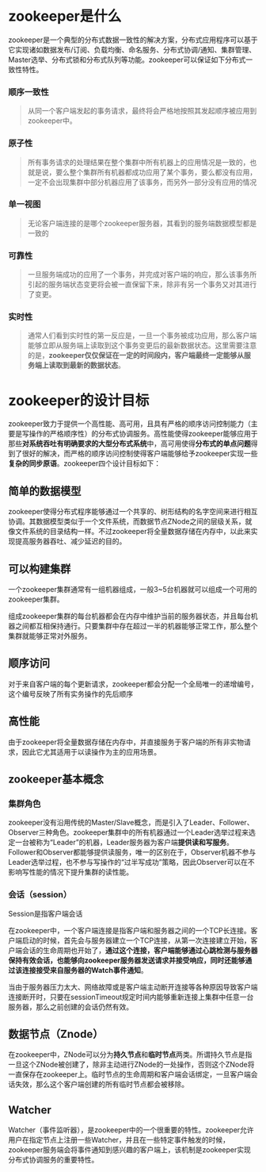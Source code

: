 # zookeeper是什么

zookeeper是一个典型的分布式数据一致性的解决方案，分布式应用程序可以基于它实现诸如数据发布/订阅、负载均衡、命名服务、分布式协调/通知、集群管理、Master选举、分布式锁和分布式队列等功能。zookeeper可以保证如下分布式一致性特性。

### 顺序一致性

> 从同一个客户端发起的事务请求，最终将会严格地按照其发起顺序被应用到zookeeper中。

### 原子性

> 所有事务请求的处理结果在整个集群中所有机器上的应用情况是一致的，也就是说，要么整个集群所有机器都成功应用了某个事务，要么都没有应用，一定不会出现集群中部分机器应用了该事务，而另外一部分没有应用的情况

### 单一视图

> 无论客户端连接的是哪个zookeeper服务器，其看到的服务端数据模型都是一致的

### 可靠性

> 一旦服务端成功的应用了一个事务，并完成对客户端的响应，那么该事务所引起的服务端状态变更将会被一直保留下来，除非有另一个事务又对其进行了变更。

### 实时性

> 通常人们看到实时性的第一反应是，一旦一个事务被成功应用，那么客户端能够立即从服务端上读取到这个事务变更后的最新数据状态。这里需要注意的是，**zookeeper仅仅保证在一定的时间段内，客户端最终一定能够从服务端上读取到最新的数据状态**。

# zookeeper的设计目标

zookeeper致力于提供一个高性能、高可用，且具有严格的顺序访问控制能力（主要是写操作的严格顺序性）的分布式协调服务。高性能使得zookeeper能够应用于那些**对系统吞吐有明确要求的大型分布式系统**中，高可用使得**分布式的单点问题**得到了很好的解决，而严格的顺序访问控制使得客户端能够给予zookeeper实现一些**复杂的同步原语**。zookeeper四个设计目标如下：

## 简单的数据模型

zookeeper使得分布式程序能够通过一个共享的、树形结构的名字空间来进行相互协调。其数据模型类似于一个文件系统，而数据节点ZNode之间的层级关系，就像文件系统的目录结构一样。不过zookeeper将全量数据存储在内存中，以此来实现提高服务器吞吐、减少延迟的目的。

## 可以构建集群

一个zookeeper集群通常有一组机器组成，一般3~5台机器就可以组成一个可用的zookeeper集群。

组成zookeeper集群的每台机器都会在内存中维护当前的服务器状态，并且每台机器之间都互相保持通行。只要集群中存在超过一半的机器能够正常工作，那么整个集群就能够正常对外服务。

## 顺序访问

对于来自客户端的每个更新请求，zookeeper都会分配一个全局唯一的递增编号，这个编号反映了所有实务操作的先后顺序

## 高性能

由于zookeeper将全量数据存储在内存中，并直接服务于客户端的所有非实物请求，因此它尤其适用于以读操作为主的应用场景。

## zookeeper基本概念

### 集群角色

zookeeper没有沿用传统的Master/Slave概念，而是引入了Leader、Follower、Observer三种角色。zookeeper集群中的所有机器通过一个Leader选举过程来选定一台被称为“Leader”的机器，Leader服务器为客户端**提供读和写服务**。Follower和Observer都能够提供读服务，唯一的区别在于，Observer机器不参与Leader选举过程，也不参与写操作的“过半写成功”策略，因此Observer可以在不影响写性能的情况下提升集群的读性能。

### 会话（session）

Session是指客户端会话

在zookeeper中，一个客户端连接是指客户端和服务器之间的一个TCP长连接。客户端启动的时候，首先会与服务器建立一个TCP连接，从第一次连接建立开始，客户端会话的生命周期也开始了，**通过这个连接，客户端能够通过心跳检测与服务器保持有效会话，也能够向zookeeper服务器发送请求并接受响应，同时还能够通过该连接接受来自服务器的Watch事件通知**。

当由于服务器压力太大、网络故障或是客户端主动断开连接等各种原因导致客户端连接断开时，只要在sessionTimeout规定时间内能够重新连接上集群中任意一台服务器，那么之前创建的会话仍然有效。

## 数据节点（Znode）

在zookeeper中，ZNode可以分为**持久节点**和**临时节点**两类。所谓持久节点是指一旦这个ZNode被创建了，除非主动进行ZNode的一处操作，否则这个ZNode将一直保存在zookeeper上。临时节点的生命周期和客户端会话绑定，一旦客户端会话失效，那么这个客户端创建的所有临时节点都会被移除。

## Watcher

Watcher（事件监听器），是zookeeper中的一个很重要的特性。zookeeper允许用户在指定节点上注册一些Watcher，并且在一些特定事件触发的时候，zookeeper服务端会将事件通知到感兴趣的客户端上，该机制是zookeeper实现分布式协调服务的重要特性。